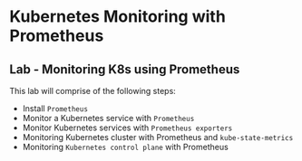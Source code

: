 # Kubernetes Monitoring with Prometheus

## Lab - Monitoring K8s using Prometheus

This lab will comprise of the following steps:

- Install `Prometheus`
- Monitor a Kubernetes service with `Prometheus`
- Monitor Kubernetes services with `Prometheus exporters`
- Monitoring Kubernetes cluster with Prometheus and `kube-state-metrics`
- Monitoring `Kubernetes control plane` with Prometheus
